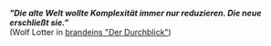 ***"Die alte Welt wollte Komplexität immer nur reduzieren. Die neue erschließt sie."***  
(Wolf Lotter in [brandeins "Der Durchblick"](https://www.brandeins.de/magazine/brand-eins-wirtschaftsmagazin/2019/komplexitaet/der-durchblick))
